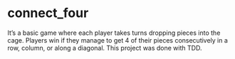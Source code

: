 # connect_four
 It’s a basic game where each player takes turns dropping pieces into the cage. Players win if they manage to get 4 of their pieces consecutively in a row, column, or along a diagonal. This project was done with TDD.